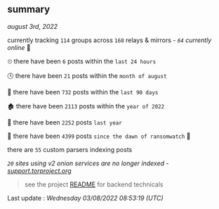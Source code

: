 
## summary
_august 3rd, 2022_

currently tracking `114` groups across `168` relays & mirrors - _`64` currently online_ 📡

⏲ there have been `6` posts within the `last 24 hours`

🕓 there have been `21` posts within the `month of august`

📅 there have been `732` posts within the `last 90 days`

🏚 there have been `2113` posts within the `year of 2022`

🚀 there have been `2252` posts `last year`

🦕 there have been `4399` posts `since the dawn of ransomwatch` 🐣

there are `55` custom parsers indexing posts

_`20` sites using v2 onion services are no longer indexed - [support.torproject.org](https://support.torproject.org/onionservices/v2-deprecation/)_

> see the project [README](https://github.com/jmousqueton/ransomwatch#readme) for backend technicals



Last update : _Wednesday 03/08/2022 08:53:19 (UTC)_

